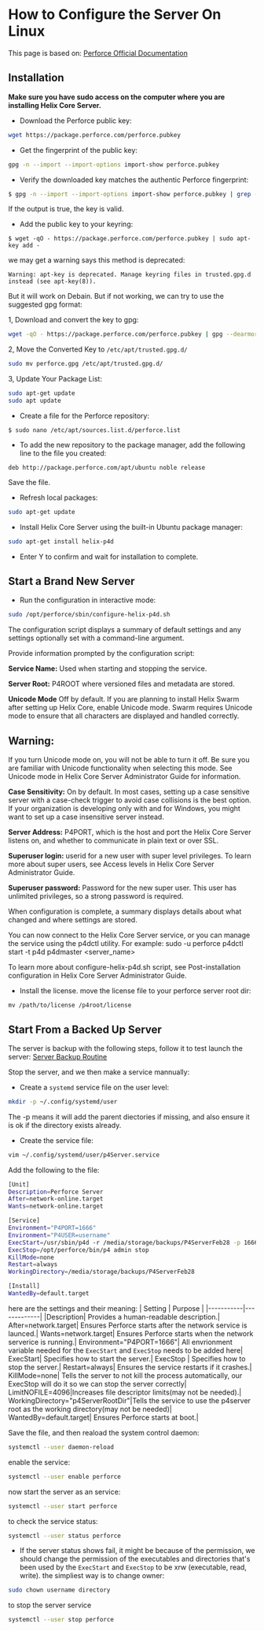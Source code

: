 # How to Configure the Server On Linux

This page is based on: [Perforce Official Documentation](https://help.perforce.com/helix-core/quickstart/current/Content/quickstart/admin-install-linux.html)

## Installation
__Make sure you have sudo access on the computer where you are installing Helix Core Server.__

* Download the Perforce public key:

```sh
wget https://package.perforce.com/perforce.pubkey
``` 
* Get the fingerprint of the public key:

```sh
gpg -n --import --import-options import-show perforce.pubkey
```
* Verify the downloaded key matches the authentic Perforce fingerprint:

```sh
$ gpg -n --import --import-options import-show perforce.pubkey | grep -q "E58131C0AEA7B082C6DC4C937123CB760FF18869" && echo "true"
```
If the output is true, the key is valid.


* Add the public key to your keyring:
```
$ wget -qO - https://package.perforce.com/perforce.pubkey | sudo apt-key add -
```
we may get a warning says this method is deprecated:
```
Warning: apt-key is deprecated. Manage keyring files in trusted.gpg.d instead (see apt-key(8)).
```
But it will work on Debain.
But if not working, we can try to use the suggested gpg format:

1, Download and convert the key to gpg:

```sh
wget -qO - https://package.perforce.com/perforce.pubkey | gpg --dearmor -o perforce.gpg
```
2, Move the Converted Key to ```/etc/apt/trusted.gpg.d/```
```sh
sudo mv perforce.gpg /etc/apt/trusted.gpg.d/
```
3, Update Your Package List:
```sh
sudo apt-get update
sudo apt update
```


* Create a file for the Perforce repository:

```
$ sudo nano /etc/apt/sources.list.d/perforce.list
```

* To add the new repository to the package manager, add the following line to the file you created:
```
deb http://package.perforce.com/apt/ubuntu noble release
```
Save the file.

* Refresh local packages:

```sh
sudo apt-get update
```
* Install Helix Core Server using the built-in Ubuntu package manager:

```sh
sudo apt-get install helix-p4d
```

* Enter Y to confirm and wait for installation to complete.


## Start a Brand New Server

* Run the configuration in interactive mode:

```sh
sudo /opt/perforce/sbin/configure-helix-p4d.sh
```
The configuration script displays a summary of default settings and any settings optionally set with a command-line argument.

Provide information prompted by the configuration script:

__Service Name:__ Used when starting and stopping the service.

__Server Root:__ P4ROOT where versioned files and metadata are stored.

__Unicode Mode__ Off by default. If you are planning to install Helix Swarm after setting up Helix Core, enable Unicode mode. Swarm requires Unicode mode to ensure that all characters are displayed and handled correctly.


## __Warning:__

If you turn Unicode mode on, you will not be able to turn it off. Be sure you are familiar with Unicode functionality when selecting this mode. See Unicode mode in Helix Core Server Administrator Guide for information.

__Case Sensitivity:__ On by default. In most cases, setting up a case sensitive server with a case-check trigger to avoid case collisions is the best option. If your organization is developing only with and for Windows, you might want to set up a case insensitive server instead.

__Server Address:__ P4PORT, which is the host and port the Helix Core Server listens on, and whether to communicate in plain text or over SSL.

__Superuser login:__ userid for a new user with super level privileges. To learn more about super users, see Access levels in Helix Core Server Administrator Guide.

__Superuser password:__ Password for the new super user. This user has unlimited privileges, so a strong password is required.

When configuration is complete, a summary displays details about what changed and where settings are stored.

You can now connect to the Helix Core Server service, or you can manage the service using the p4dctl utility. For example:
sudo -u perforce p4dctl start -t p4d p4dmaster <server_name>

To learn more about configure-helix-p4d.sh script, see Post-installation configuration in Helix Core Server Administrator Guide. 

* Install the license. move the license file to your perforce server root dir:
``` 
mv /path/to/license /p4root/license
```

## Start From a Backed Up Server

The server is backup with the following steps, follow it to test launch the server:
[Server Backup Routine](../Documentation/ServerBackupRoutine.md)

Stop the server, and we then make a service mannually:

* Create a ```systemd``` service file on the user level:
```sh
mkdir -p ~/.config/systemd/user
```
The -p means it will add the parent diectories if missing, and also ensure it is ok if the directory exists already.

* Create the service file:
```sh
vim ~/.config/systemd/user/p4Server.service
```

Add the following to the file:
```sh
[Unit]
Description=Perforce Server
After=network-online.target
Wants=network-online.target

[Service]
Environment="P4PORT=1666"
Environment="P4USER=username"
ExecStart=/usr/sbin/p4d -r /media/storage/backups/P4ServerFeb28 -p 1666
ExecStop=/opt/perforce/bin/p4 admin stop
KillMode=none
Restart=always
WorkingDirectory=/media/storage/backups/P4ServerFeb28

[Install]
WantedBy=default.target
```
here are the settings and their meaning:
| Setting	|  Purpose    |
|-----------|-------------|
|Description|	Provides a human-readable description.|
After=network.target|	Ensures Perforce starts after the network service is launced.|
Wants=network.target|	Ensures Perforce starts when the network serverice is running.|
Environment="P4PORT=1666"|	All envrionment variable needed for the ```ExecStart``` and ```ExecStop``` needs to be added here|
ExecStart|	Specifies how to start the server.|
ExecStop | Specifies how to stop the server.|
Restart=always|	Ensures the service restarts if it crashes.|
KillMode=none|	Tells the server to not kill the process automatically, our ExecStop will do it so we can stop the server correctly|
LimitNOFILE=4096|Increases file descriptor limits(may not be needed).|
WorkingDirectory="p4ServerRootDir"|Tells the service to use the p4server root as the working directory(may not be needed)|
WantedBy=default.target|	Ensures Perforce starts at boot.|

Save the file, and then reaload the system control daemon:
```sh
systemctl --user daemon-reload
```
enable the service:
```sh
systemctl --user enable perforce
```
now start the server as an service:
```sh
systemctl --user start perforce
```
to check the service status:
```sh
systemctl --user status perforce
```
* If the server status shows fail, it might be because of the permission, we should change the permission of the executables and directories that's been used by the ```ExecStart``` and ```ExecStop``` to be xrw (executable, read, write). the simpliest way is to change owner:
```sh
sudo chown username directory
```

to stop the server service
```sh
systemctl --user stop perforce
```



